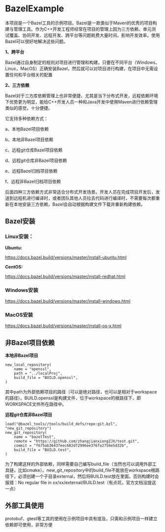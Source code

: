 # BazelExample

本项目是一个Bazel工具的示例项目。Bazel是一款类似于Maven的优秀的项目构建与管理工具。作为C++开发工程师经常在项目的管理上因为三方依赖、单元测试覆盖、协同开发、远程开发、跨平台等问题耗费大量时间，影响开发效率。使用Bazel可以很好地解决这些问题。

**1、跨平台**

Bazel通过自身制定的规则对项目进行管理和构建。只要在不同平台（Windows，Linux，MacOS）正确安装Bazel，然后就可以对项目进行构建，在项目中无需设置任何和平台相关的配置

**2、三方依赖**

Bazel对于三方库依赖管理上也非常便捷，尤其是当下分布式开发，远程依赖环境下优势更为明显，能给C++开发人员一种和Java开发中使用Maven进行依赖管理类似的感觉，十分便捷。

它支持多种依赖方式：

a、本地Bazel项目依赖

b、本地非Bazel项目依赖

c、远程git仓库Bazel项目依赖

d、远程git仓库非Bazel项目依赖

e、远程Bazel归档项目依赖

f、远程非Bazel归档项目依赖

后面四种三方依赖方式非常适合分布式开发场景。开发人员在完成项目开发后，发送到远程机进行编译时，或者团队其他人员拉去代码进行编译时，不需要每次都重新在本地安装三方依赖，Bazel会自动根据构建文件下载并重新构建依赖。

## Bazel安装

### Linux安装：

**Ubuntu:**

https://docs.bazel.build/versions/master/install-ubuntu.html

**CentOS:**

https://docs.bazel.build/versions/master/install-redhat.html

### Windows安装

https://docs.bazel.build/versions/master/install-windows.html

### MacOS安装

https://docs.bazel.build/versions/master/install-os-x.html



## 非Bazel项目依赖

**本地非Bazel项目**

```
new_local_repository(
    name = "openssl",
    path = "../localProj",
    build_file = "BUILD.openssl",
)
```

其中path为外部依赖项目的路径（可以是绝对路径，也可以是相对于workspace的路径）。BUILD.openssl是构建文件，位于workspace的根路径下，即WORKSPACE文件所在路径中。

**远程git仓库非Bazel项目**

```
load("@bazel_tools//tools/build_defs/repo:git.bzl", "new_git_repository")
new_git_repository(
    name = "bazelTest",
    remote = "https://github.com/zhangjianxiongZJX/test.git",
    commit = "f675ab36437eec682d72996ee376fa2758e5d32b",
    build_file = "BUILD.test",
)
```

为了构建这样的外部依赖，同样需要自己编写build_file（当然也可以调用外部工具链，比如cmake）。new_git_repository中的build_file不能放在workspace根路径下，必须创建一个子目录external，然后将BUILD.test放在里面。否则构建时会报错：No regular file in xx/xx/external/BUILD.test（有点坑，官方文档没提这一点）

## 外部工具使用

protobuf、gtest等工具的使用在示例项目中具有提及，只需和示例项目一样建立依赖即可使用，非常方便